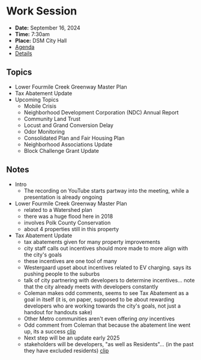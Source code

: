 # Work Session

- **Date:** September 16, 2024
- **Time:** 7:30am
- **Place:** DSM City Hall
- [Agenda](https://councildocs.dsm.city/agendas/2024/20240916CouncilWorkSession.pdf)
- [Details](https://www.dsm.city/citycouncil_detail_T60_R2923.php)

## Topics

- Lower Fourmile Creek Greenway Master Plan
- Tax Abatement Update 
- Upcoming Topics
    - Mobile Crisis
    - Neighborhood Development Corporation (NDC) Annual Report
    - Community Land Trust
    - Locust and Grand Conversion Delay
    - Odor Monitoring
    - Consolidated Plan and Fair Housing Plan
    - Neighborhood Associations Update
    - Block Challenge Grant Update 

## Notes

- Intro
    - The recording on YouTube starts partway into the meeting, while a presentation is already ongoing
- Lower Fourmile Creek Greenway Master Plan
    - related to a Watershed plan
    - there was a huge flood here in 2018
    - involves Polk County Conservation
    - about 4 properties still in this property
- Tax Abatement Update 
    - tax abatements given for many property improvements
    - city staff calls out incentives should more made to more align with the city's goals
    - these incentives are one tool of many
    - Westergaard upset about incentives related to EV charging. says its pushing people to the suburbs
    - talk of city partnering with developers to determine incentives... note that the city already meets with developers constantly
    - Coleman makes odd comments, seems to see Tax Abatement as a goal in itself (it is, on paper, supposed to be about rewarding developers who are working towards the city's goals, not just a handout for handouts sake)
    - Other Metro communities aren't even offering *any* incentives
    - Odd comment from Coleman that because the abatement line went up, its a success [clip](https://youtu.be/bNw1uLvKDIA?t=4163)
    - Next step will be an update early 2025
    - stakeholders will be developers, "as well as Residents"... (in the past they have excluded residents) [clip](https://youtu.be/bNw1uLvKDIA?t=4709)
    
